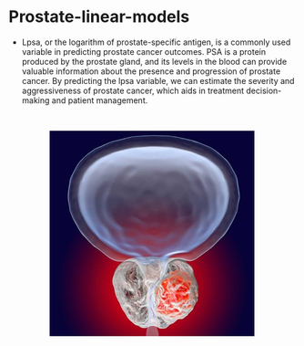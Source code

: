 # Prostate-linear-models

- Lpsa, or the logarithm of prostate-specific antigen, is a commonly used variable in
predicting prostate cancer outcomes. PSA is a protein produced by the prostate gland,
and its levels in the blood can provide valuable information about the presence and progression of prostate cancer.
 By predicting the lpsa variable, we can estimate the severity and aggressiveness of prostate cancer,
 which aids in treatment decision-making and patient management.
<br>


<p align="center">
 <img src="prostate.jpg" alt="Prostate Model">
</p>
